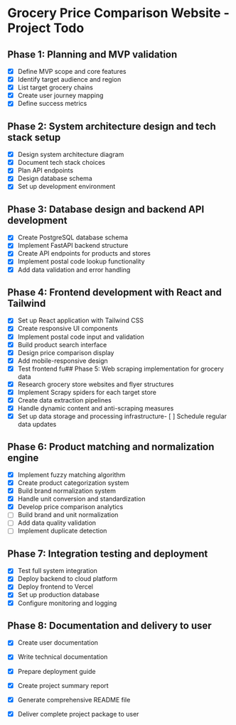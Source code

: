 # Grocery Price Comparison Website - Project Todo

## Phase 1: Planning and MVP validation
- [x] Define MVP scope and core features
- [x] Identify target audience and region
- [x] List target grocery chains
- [x] Create user journey mapping
- [x] Define success metrics

## Phase 2: System architecture design and tech stack setup
- [x] Design system architecture diagram
- [x] Document tech stack choices
- [x] Plan API endpoints
- [x] Design database schema
- [x] Set up development environment

## Phase 3: Database design and backend API development
- [x] Create PostgreSQL database schema
- [x] Implement FastAPI backend structure
- [x] Create API endpoints for products and stores
- [x] Implement postal code lookup functionality
- [x] Add data validation and error handling

## Phase 4: Frontend development with React and Tailwind
- [x] Set up React application with Tailwind CSS
- [x] Create responsive UI components
- [x] Implement postal code input and validation
- [x] Build product search interface
- [x] Design price comparison display
- [x] Add mobile-responsive design
- [x] Test frontend fu## Phase 5: Web scraping implementation for grocery data
- [x] Research grocery store websites and flyer structures
- [x] Implement Scrapy spiders for each target store
- [x] Create data extraction pipelines
- [x] Handle dynamic content and anti-scraping measures
- [x] Set up data storage and processing infrastructure- [ ] Schedule regular data updates

## Phase 6: Product matching and normalization engine
- [x] Implement fuzzy matching algorithm
- [x] Create product categorization system
- [x] Build brand normalization system
- [x] Handle unit conversion and standardization
- [x] Develop price comparison analytics
- [ ] Build brand and unit normalization
- [ ] Add data quality validation
- [ ] Implement duplicate detection

## Phase 7: Integration testing and deployment
- [x] Test full system integration
- [x] Deploy backend to cloud platform
- [x] Deploy frontend to Vercel
- [x] Set up production database
- [x] Configure monitoring and logging

## Phase 8: Documentation and delivery to user
- [x] Create user documentation
- [x] Write technical documentation
- [x] Prepare deployment guide
- [x] Create project summary report
- [x] Generate comprehensive README file
- [x] Deliver complete project package to user

